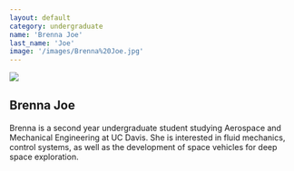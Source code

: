 ```yaml
---
layout: default
category: undergraduate
name: 'Brenna Joe'
last_name: 'Joe'
image: '/images/Brenna%20Joe.jpg'
---
```


<img src="{{ page.image }}">

<h2 class="team-title">Brenna Joe</h2>
<h4 class="team-position"></h4>
<p>Brenna is a second year undergraduate student studying Aerospace and Mechanical Engineering at UC Davis. She is interested in fluid mechanics, control systems, as well as the development of space vehicles for deep space exploration.</p>
<ul class="team-member-other-info"></ul>